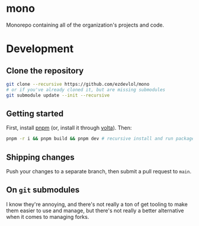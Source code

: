 # mono

Monorepo containing all of the organization's projects and code.

# Development

## Clone the repository

```sh
git clone --recursive https://github.com/ezdevlol/mono
# or if you've already cloned it, but are missing submodules
git submodule update --init --recursive
```

## Getting started
First, install [pnpm](https://pnpm.io/) (or, install it through [volta](https://docs.volta.sh/guide/getting-started)). Then:

```sh
pnpm -r i && pnpm build && pnpm dev # recursive install and run packages in dev mode
```

## Shipping changes

Push your changes to a separate branch, then submit a pull request to `main`.

## On `git` submodules

I know they're annoying, and there's not really a ton of get tooling to make them easier to use and manage, but there's not really a better alternative when it comes to managing forks.
